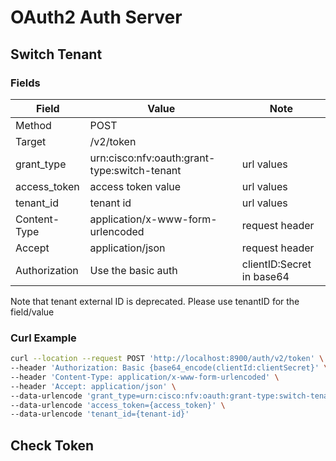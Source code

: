 # OAuth2 Auth Server

## Switch Tenant

### Fields

| Field         | Value                                        | Note                       |
|---------------|----------------------------------------------|----------------------------|
| Method        | POST                                         |                            |
| Target        | /v2/token                                    |                            |
| grant_type    | urn:cisco:nfv:oauth:grant-type:switch-tenant | url values                 |
| access_token  | access token value                           | url values                 |
| tenant_id     | tenant id                                    | url values                 |
| Content-Type  | application/x-www-form-urlencoded            | request header             |
| Accept        | application/json                             | request header             |
| Authorization | Use the basic auth                           | clientID:Secret in base64  |

Note that tenant external ID is deprecated. Please use tenantID for the field/value

### Curl Example

```bash
curl --location --request POST 'http://localhost:8900/auth/v2/token' \
--header 'Authorization: Basic {base64_encode(clientId:clientSecret}' \
--header 'Content-Type: application/x-www-form-urlencoded' \
--header 'Accept: application/json' \
--data-urlencode 'grant_type=urn:cisco:nfv:oauth:grant-type:switch-tenant' \
--data-urlencode 'access_token={access_token}' \
--data-urlencode 'tenant_id={tenant-id}'
```

## Check Token
